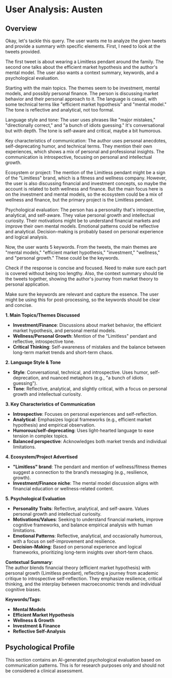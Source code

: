 # User Analysis: Austen

## Overview

<think>
Okay, let's tackle this query. The user wants me to analyze the given tweets and provide a summary with specific elements. First, I need to look at the tweets provided.

The first tweet is about wearing a Limitless pendant around the family. The second one talks about the efficient market hypothesis and the author's mental model. The user also wants a context summary, keywords, and a psychological evaluation.

Starting with the main topics. The themes seem to be investment, mental models, and possibly personal finance. The person is discussing market behavior and their personal approach to it. The language is casual, with some technical terms like "efficient market hypothesis" and "mental model." The tone is reflective and analytical, not too formal.

Language style and tone: The user uses phrases like "major mistakes," "directionally correct," and "a bunch of idiots guessing." It's conversational but with depth. The tone is self-aware and critical, maybe a bit humorous.

Key characteristics of communication: The author uses personal anecdotes, self-deprecating humor, and technical terms. They mention their own experiences, which shows a mix of personal and professional insights. The communication is introspective, focusing on personal and intellectual growth.

Ecosystem or project: The mention of the Limitless pendant might be a sign of the "Limitless" brand, which is a fitness and wellness company. However, the user is also discussing financial and investment concepts, so maybe the account is related to both wellness and finance. But the main focus here is on the investment and mental models, so the ecosystem could be a mix of wellness and finance, but the primary project is the Limitless pendant.

Psychological evaluation: The person has a personality that's introspective, analytical, and self-aware. They value personal growth and intellectual curiosity. Their motivations might be to understand financial markets and improve their own mental models. Emotional patterns could be reflective and analytical. Decision-making is probably based on personal experience and logical analysis.

Now, the user wants 5 keywords. From the tweets, the main themes are "mental models," "efficient market hypothesis," "investment," "wellness," and "personal growth." These could be the keywords.

Check if the response is concise and focused. Need to make sure each part is covered without being too lengthy. Also, the context summary should tie the tweets together, showing the author's journey from market theory to personal application.

Make sure the keywords are relevant and capture the essence. The user might be using this for post-processing, so the keywords should be clear and concise.
</think>

**1. Main Topics/Themes Discussed**  
- **Investment/Finance**: Discussions about market behavior, the efficient market hypothesis, and personal mental models.  
- **Wellness/Personal Growth**: Mention of the "Limitless" pendant and reflective, introspective tone.  
- **Critical Thinking**: Self-awareness of mistakes and the balance between long-term market trends and short-term chaos.  

**2. Language Style & Tone**  
- **Style**: Conversational, technical, and introspective. Uses humor, self-deprecation, and nuanced metaphors (e.g., "a bunch of idiots guessing").  
- **Tone**: Reflective, analytical, and slightly critical, with a focus on personal growth and intellectual curiosity.  

**3. Key Characteristics of Communication**  
- **Introspective**: Focuses on personal experiences and self-reflection.  
- **Analytical**: Emphasizes logical frameworks (e.g., efficient market hypothesis) and empirical observation.  
- **Humorous/self-deprecating**: Uses light-hearted language to ease tension in complex topics.  
- **Balanced perspective**: Acknowledges both market trends and individual limitations.  

**4. Ecosystem/Project Advertised**  
- **"Limitless" brand**: The pendant and mention of wellness/fitness themes suggest a connection to the brand’s messaging (e.g., resilience, growth).  
- **Investment/Finance niche**: The mental model discussion aligns with financial education or wellness-related content.  

**5. Psychological Evaluation**  
- **Personality Traits**: Reflective, analytical, and self-aware. Values personal growth and intellectual curiosity.  
- **Motivations/Values**: Seeking to understand financial markets, improve cognitive frameworks, and balance empirical analysis with human limitations.  
- **Emotional Patterns**: Reflective, analytical, and occasionally humorous, with a focus on self-improvement and resilience.  
- **Decision-Making**: Based on personal experience and logical frameworks, prioritizing long-term insights over short-term chaos.  

**Contextual Summary**:  
The author blends financial theory (efficient market hypothesis) with personal growth (Limitless pendant), reflecting a journey from academic critique to introspective self-reflection. They emphasize resilience, critical thinking, and the interplay between macroeconomic trends and individual cognitive biases.  

**Keywords/Tags**:  
- **Mental Models**  
- **Efficient Market Hypothesis**  
- **Wellness & Growth**  
- **Investment & Finance**  
- **Reflective Self-Analysis**

## Psychological Profile

This section contains an AI-generated psychological evaluation based on communication patterns. This is for research purposes only and should not be considered a clinical assessment.